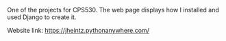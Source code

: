 One of the projects for CPS530. The web page displays how I installed and used Django to create it.

Website link: https://jheintz.pythonanywhere.com/
